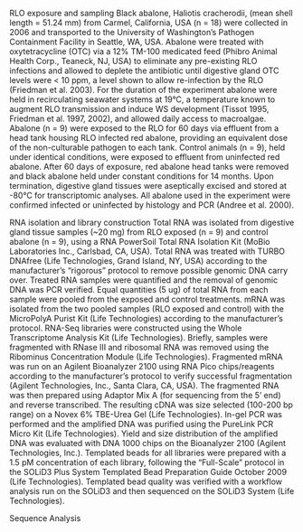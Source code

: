RLO exposure and sampling
Black abalone, Haliotis cracherodii, (mean shell length = 51.24 mm) from Carmel, California, USA (n = 18) were collected in 2006 and transported to the University of Washington’s Pathogen Containment Facility in Seattle, WA, USA. Abalone were treated with oxytetracycline (OTC) via a 12% TM-100 medicated feed (Phibro Animal Health Corp., Teaneck, NJ, USA) to eliminate any pre-existing RLO infections and allowed to deplete the antibiotic until digestive gland OTC levels were < 10 ppm, a level shown to allow re-infection by the RLO (Friedman et al. 2003). For the duration of the experiment abalone were held in recirculating seawater systems at 19°C, a temperature known to augment RLO transmission and induce WS development (Tissot 1995, Friedman et al. 1997, 2002), and allowed daily access to macroalgae. 
Abalone (n = 9) were exposed to the RLO for 60 days via effluent from a head tank housing RLO infected red abalone, providing an equivalent dose of the non-culturable pathogen to each tank. Control animals (n = 9), held under identical conditions, were exposed to effluent from uninfected red abalone. After 60 days of exposure, red abalone head tanks were removed and black abalone held under constant conditions for 14 months. Upon termination, digestive gland tissues were aseptically excised and stored at -80°C for transcriptomic analyses. All abalone used in the experiment were confirmed infected or uninfected by histology and PCR (Andree et al. 2000).

RNA isolation and library construction 
Total RNA was isolated from digestive gland tissue samples (~20 mg) from RLO exposed (n = 9) and control abalone (n = 9), using a RNA PowerSoil Total RNA Isolation Kit (MoBio Laboratories Inc., Carlsbad, CA, USA). Total RNA was treated with TURBO DNAfree (Life Technologies, Grand Island, NY, USA) according to the manufacturer’s “rigorous” protocol to remove possible genomic DNA carry over. Treated RNA samples were quantified and the removal of genomic DNA was PCR verified. Equal quantities (5 ug) of total RNA from each sample were pooled from the exposed and control treatments. mRNA was isolated from the two pooled samples (RLO exposed and control) with the MicroPolyA Purist Kit (Life Technologies) according to the manufacturer’s protocol. RNA-Seq libraries were constructed using the Whole Transcriptome Analysis Kit (Life Technologies). Briefly, samples were fragmented with RNase III and ribosomal RNA was removed using the Ribominus Concentration Module (Life Technologies). Fragmented mRNA was run on an Agilent Bioanalyzer 2100 using RNA Pico chips/reagents according to the manufacturer’s protocol to verify successful fragmentation (Agilent Technologies, Inc., Santa Clara, CA, USA). The fragmented RNA was then prepared using Adaptor Mix A (for sequencing from the 5’ end) and reverse transcribed. The resulting cDNA was size selected (100-200 bp range) on a Novex 6% TBE-Urea Gel (Life Technologies). In-gel PCR was performed and the amplified DNA was purified using the PureLink PCR Micro Kit (Life Technologies). Yield and size distribution of the amplified DNA was evaluated with DNA 1000 chips on the Bioanalyzer 2100 (Agilent Technologies, Inc.). Templated beads for all libraries were prepared with a 1.5 pM concentration of each library, following the “Full-Scale” protocol in the SOLiD3 Plus System Templated Bead Preparation Guide October 2009 (Life Technologies). Templated bead quality was verified with a workflow analysis run on the SOLiD3 and then sequenced on the SOLiD3 System (Life Technologies).

Sequence Analysis